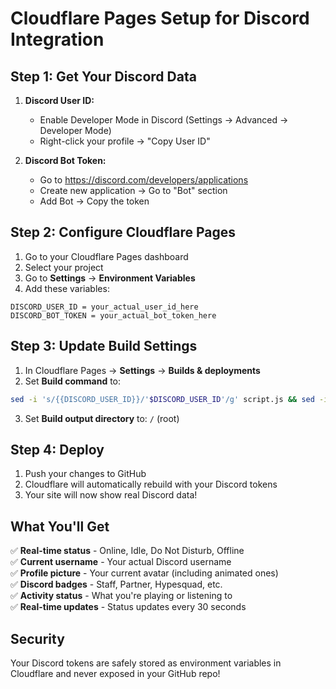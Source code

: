 # Cloudflare Pages Setup for Discord Integration

## Step 1: Get Your Discord Data

1. **Discord User ID:**
   - Enable Developer Mode in Discord (Settings → Advanced → Developer Mode)
   - Right-click your profile → "Copy User ID"

2. **Discord Bot Token:**
   - Go to https://discord.com/developers/applications
   - Create new application → Go to "Bot" section
   - Add Bot → Copy the token

## Step 2: Configure Cloudflare Pages

1. Go to your Cloudflare Pages dashboard
2. Select your project
3. Go to **Settings** → **Environment Variables**
4. Add these variables:

```
DISCORD_USER_ID = your_actual_user_id_here
DISCORD_BOT_TOKEN = your_actual_bot_token_here
```

## Step 3: Update Build Settings

1. In Cloudflare Pages → **Settings** → **Builds & deployments**
2. Set **Build command** to:
```bash
sed -i 's/{{DISCORD_USER_ID}}/'$DISCORD_USER_ID'/g' script.js && sed -i 's/{{DISCORD_BOT_TOKEN}}/'$DISCORD_BOT_TOKEN'/g' script.js
```
3. Set **Build output directory** to: `/` (root)

## Step 4: Deploy

1. Push your changes to GitHub
2. Cloudflare will automatically rebuild with your Discord tokens
3. Your site will now show real Discord data!

## What You'll Get

✅ **Real-time status** - Online, Idle, Do Not Disturb, Offline  
✅ **Current username** - Your actual Discord username  
✅ **Profile picture** - Your current avatar (including animated ones)  
✅ **Discord badges** - Staff, Partner, Hypesquad, etc.  
✅ **Activity status** - What you're playing or listening to  
✅ **Real-time updates** - Status updates every 30 seconds  

## Security

Your Discord tokens are safely stored as environment variables in Cloudflare and never exposed in your GitHub repo!
